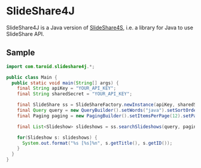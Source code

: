 # SlideShare4J

SlideShare4J is a Java version of [SlideShare4S](https://github.com/ntaro/SlideShare4S),
i.e. a library for Java to use SlideShare API.

## Sample

```java
import com.taroid.slideshare4j.*;

public class Main {
  public static void main(String[] args) {
    final String apiKey = "YOUR_API_KEY";
    final String sharedSecret = "YOUR_API_KEY";

    final SlideShare ss = SlideShareFactory.newInstance(apiKey, sharedSecret);
    final Query query = new QueryBuilder().setWords("java").setSortOrder(SortOrder.LATEST).create();
    final Paging paging = new PagingBuilder().setItemsPerPage(12).setPage(1).create();

    final List<Slideshow> slideshows = ss.searchSlideshows(query, paging);

    for(Slideshow s: slideshows) {
      System.out.format("%s [%s]%n", s.getTitle(), s.getID());
    }
  }
}
```